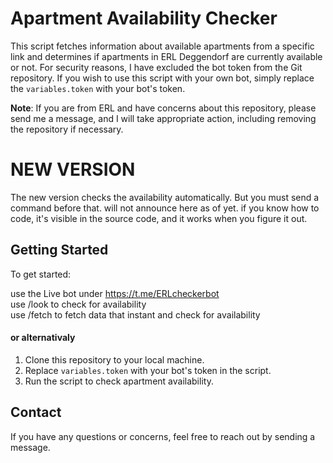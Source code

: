 # Apartment Availability Checker

This script fetches information about available apartments from a specific link and determines if apartments in ERL Deggendorf are currently available or not. For security reasons, I have excluded the bot token from the Git repository.
If you wish to use this script with your own bot, simply replace the `variables.token` with your bot's token.

**Note**: If you are from ERL and have concerns about this repository, please send me a message, and I will take appropriate action, including removing the repository if necessary.

# **NEW VERSION**

The new version checks the availability automatically. But you must send a command before that. will not announce here as of yet. if you know how to code, it's visible in the source code, and it works when you figure it out.

## Getting Started

To get started:

use the Live bot under https://t.me/ERLcheckerbot  
use /look to check for availability  
use /fetch to fetch data that instant and check for availability

#### or alternativaly
1. Clone this repository to your local machine.
2. Replace `variables.token` with your bot's token in the script.
3. Run the script to check apartment availability.





## Contact

If you have any questions or concerns, feel free to reach out by sending a message.
